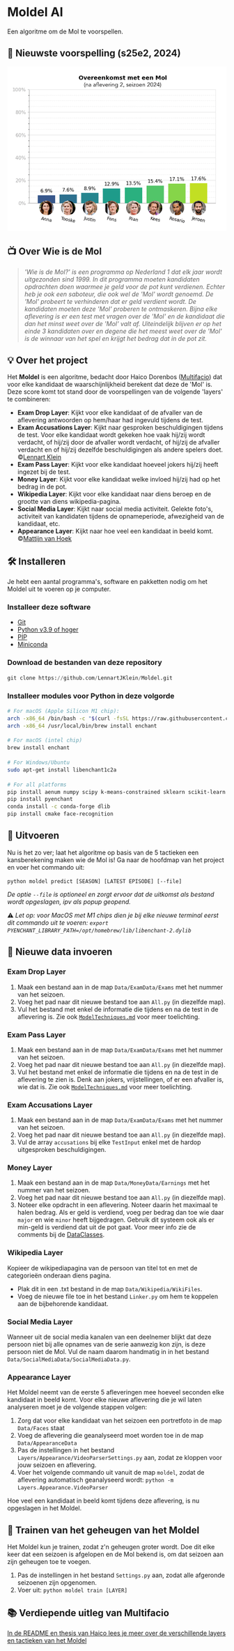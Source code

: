 # Moldel AI

Een algoritme om de Mol te voorspellen.

## 🔦 Nieuwste voorspelling (s25e2, 2024)

![Voorspelling na aflevering 2, seizoen 24 (2024)](https://github.com/LennartJKlein/Moldel/blob/master/results/Season%2025%20(2024)/s25e2.png?raw=true)

## 📺 Over Wie is de Mol

> _'Wie is de Mol?' is een programma op Nederland 1 dat elk jaar wordt uitgezonden sind 1999. In dit programma moeten kandidaten opdrachten doen waarmee je geld voor de pot kunt verdienen. Echter heb je ook een saboteur, die ook wel de 'Mol' wordt genoemd. De 'Mol' probeert te verhinderen dat er geld verdient wordt. De kandidaten moeten deze 'Mol' proberen te ontmaskeren. Bijna elke aflevering is er een test met vragen over de 'Mol' en de kandidaat die dan het minst weet over de 'Mol' valt af. Uiteindelijk blijven er op het einde 3 kandidaten over en degene die het meest weet over de 'Mol' is de winnaar van het spel en krijgt het bedrag dat in de pot zit._

## 💡 Over het project

Het **Moldel** is een algoritme, bedacht door Haico Dorenbos ([Multifacio](https://github.com/Multifacio)) dat voor elke kandidaat de waarschijnlijkheid berekent dat deze de 'Mol' is. Deze score komt tot stand door de voorspellingen van de volgende 'layers' te combineren:

* **Exam Drop Layer**: Kijkt voor elke kandidaat of de afvaller van de aflevering antwoorden op hem/haar had ingevuld tijdens de test.
* **Exam Accusations Layer**: Kijkt naar gesproken beschuldigingen tijdens de test. Voor elke kandidaat wordt gekeken hoe vaak hij/zij wordt verdacht, of hij/zij door de afvaller wordt verdacht, of hij/zij de afvaller verdacht en of hij/zij dezelfde beschuldigingen als andere spelers doet. ©[Lennart Klein](https://github.com/LennartJKlein)
* **Exam Pass Layer**: Kijkt voor elke kandidaat hoeveel jokers hij/zij heeft ingezet bij de test.
* **Money Layer**: Kijkt voor elke kandidaat welke invloed hij/zij had op het bedrag in de pot.
* **Wikipedia Layer**: Kijkt voor elke kandidaat naar diens beroep en de grootte van diens wikipedia-pagina.
* **Social Media Layer**: Kijkt naar social media activiteit. Gelekte foto's, activiteit van kandidaten tijdens de opnameperiode, afwezigheid van de kandidaat, etc.
* **Appearance Layer**: Kijkt naar hoe veel een kandidaat in beeld komt. ©[Mattijn van Hoek](https://github.com/mattijn/widm)

## 🛠 Installeren

Je hebt een aantal programma's, software en pakketten nodig om het Moldel uit te voeren op je computer.

### Installeer deze software

* [Git](https://git-scm.com/book/en/v2/Getting-Started-Installing-Git)
* [Python v3.9 of hoger](https://www.python.org/downloads/)
* [PIP](https://pypi.org/project/pip/)
* [Miniconda](https://docs.conda.io/projects/conda/en/latest/user-guide/install/index.html)

### Download de bestanden van deze repository

```python
git clone https://github.com/LennartJKlein/Moldel.git
```

### Installeer modules voor Python in deze volgorde

```bash
# For macOS (Apple Silicon M1 chip):
arch -x86_64 /bin/bash -c "$(curl -fsSL https://raw.githubusercontent.com/Homebrew/install/HEAD/install.sh)"
arch -x86_64 /usr/local/bin/brew install enchant

# For macOS (intel chip)
brew install enchant

# For Windows/Ubuntu
sudo apt-get install libenchant1c2a 

# For all platforms
pip install aenum numpy scipy k-means-constrained sklearn scikit-learn opencv-python jenkspy rootpath iteround matplotlib progress seaborn tinify
pip install pyenchant
conda install -c conda-forge dlib
pip install cmake face-recognition
```

## 🚀 Uitvoeren

Nu is het zo ver; laat het algoritme op basis van de 5 tactieken een kansberekening maken wie de Mol is! Ga naar de hoofdmap van het project en voer het commando uit:

 `python moldel predict [SEASON] [LATEST EPISODE] [--file]`

_De optie `--file` is optioneel en zorgt ervoor dat de uitkomst als bestand wordt opgeslagen, ipv als popup geopend._

⚠️ _Let op: voor MacOS met M1 chips dien je bij elke nieuwe terminal eerst dit commando uit te voeren: `export PYENCHANT_LIBRARY_PATH=/opt/homebrew/lib/libenchant-2.dylib`_

## 📝 Nieuwe data invoeren

### Exam Drop Layer

1. Maak een bestand aan in de map `Data/ExamData/Exams` met het nummer van het seizoen.
2. Voeg het pad naar dit nieuwe bestand toe aan `All.py` (in diezelfde map).
3. Vul het bestand met enkel de informatie die tijdens en na de test in de aflevering is. Zie ook [`ModelTechniques.md`](/LennartJKlein/Moldel/blob/master/moldel/Data/ExamData/ModelTechniques.md) voor meer toelichting.

### Exam Pass Layer

1. Maak een bestand aan in de map `Data/ExamData/Exams` met het nummer van het seizoen.
2. Voeg het pad naar dit nieuwe bestand toe aan `All.py` (in diezelfde map).
3. Vul het bestand met enkel de informatie die tijdens en na de test in de aflevering te zien is. Denk aan jokers, vrijstellingen, of er een afvaller is, wie dat is. Zie ook [`ModelTechniques.md`](/LennartJKlein/Moldel/blob/master/moldel/Data/ExamData/ModelTechniques.md) voor meer toelichting.

### Exam Accusations Layer

1. Maak een bestand aan in de map `Data/ExamData/Exams` met het nummer van het seizoen.
2. Voeg het pad naar dit nieuwe bestand toe aan `All.py` (in diezelfde map).
3. Vul de array `accusations` bij elke `TestInput` enkel met de hardop uitgesproken beschuldigingen.

### Money Layer

1. Maak een bestand aan in de map `Data/MoneyData/Earnings` met het nummer van het seizoen.
2. Voeg het pad naar dit nieuwe bestand toe aan `All.py` (in diezelfde map).
3. Noteer elke opdracht in een aflevering. Noteer daarin het maximaal te halen bedrag. Als er geld is verdiend, voeg per bedrag dan toe wie daar `major` en wie `minor` heeft bijgedragen. Gebruik dit systeem ook als er min-geld is verdiend dat uit de pot gaat. Voor meer info zie de comments bij de [DataClasses](/LennartJKlein/Moldel/blob/master/moldel/Data/MoneyData/Dataclasses).

### Wikipedia Layer

Kopieer de wikipediapagina van de persoon van titel tot en met de categorieën onderaan diens pagina.

* Plak dit in een .txt bestand in de map `Data/Wikipedia/WikiFiles`.
* Voeg de nieuwe file toe in het bestand `Linker.py` om hem te koppelen aan de bijbehorende kandidaat.

### Social Media Layer

Wanneer uit de social media kanalen van een deelnemer blijkt dat deze persoon niet bij alle opnames van de serie aanwezig kon zijn, is deze persoon niet de Mol. Vul de naam daarom handmatig in in het bestand `Data/SocialMediaData/SocialMediaData.py`.

### Appearance Layer

Het Moldel neemt van de eerste 5 afleveringen mee hoeveel seconden elke kandidaat in beeld komt. Voor elke nieuwe aflevering die je wil laten analyseren moet je de volgende stappen volgen:

1. Zorg dat voor elke kandidaat van het seizoen een portretfoto in de map `Data/Faces` staat
2. Voeg de aflevering die geanalyseerd moet worden toe in de map `Data/AppearanceData`
3. Pas de instellingen in het bestand `Layers/Appearance/VideoParserSettings.py` aan, zodat ze kloppen voor jouw seizoen en aflevering.
4. Voer het volgende commando uit vanuit de map `moldel`, zodat de aflevering automatisch geanalyseerd wordt: `python -m Layers.Appearance.VideoParser`

Hoe veel een kandidaat in beeld komt tijdens deze aflevering, is nu opgeslagen in het Moldel.

## 📝 Trainen van het geheugen van het Moldel

Het Moldel kun je trainen, zodat z'n geheugen groter wordt. Doe dit elke keer dat een seizoen is afgelopen en de Mol bekend is, om dat seizoen aan zijn geheugen toe te voegen.

1. Pas de instellingen in het bestand `Settings.py` aan, zodat alle afgeronde seizoenen zijn opgenomen.
2. Voer uit: `python moldel train [LAYER]`

## 📚 Verdiepende uitleg van Multifacio

[In de README en thesis van Haico lees je meer over de verschillende layers en tactieken van het Moldel](https://github.com/Multifacio/Moldel/tree/master/readmes)
